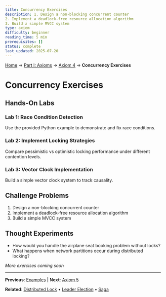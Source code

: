 ```yaml
---
title: Concurrency Exercises
description: 1. Design a non-blocking concurrent counter
2. Implement a deadlock-free resource allocation algorithm
3. Build a simple MVCC system
type: axiom
difficulty: beginner
reading_time: 5 min
prerequisites: []
status: complete
last_updated: 2025-07-20
---
```


<!-- Navigation -->
[Home](/) → [Part I: Axioms](/part1-axioms/) → [Axiom 4](/part1-axioms/axiom4-concurrency/) → **Concurrency Exercises**

# Concurrency Exercises

## Hands-On Labs

### Lab 1: Race Condition Detection
Use the provided Python example to demonstrate and fix race conditions.

### Lab 2: Implement Locking Strategies
Compare pessimistic vs optimistic locking performance under different contention levels.

### Lab 3: Vector Clock Implementation
Build a simple vector clock system to track causality.

## Challenge Problems

1. Design a non-blocking concurrent counter
2. Implement a deadlock-free resource allocation algorithm
3. Build a simple MVCC system

## Thought Experiments

- How would you handle the airplane seat booking problem without locks?
- What happens when network partitions occur during distributed locking?

*More exercises coming soon*

---

**Previous**: [Examples](examples.md) | **Next**: [Axiom 5](../axiom5-*)

**Related**: [Distributed Lock](../../patterns/distributed-lock.md) • [Leader Election](../../patterns/leader-election.md) • [Saga](../../patterns/saga.md)
